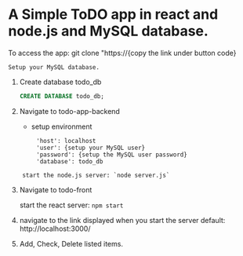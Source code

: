 # A Simple ToDO app in react and node.js and MySQL database.

To access the app: git clone "https://{copy the link under button code}

    Setup your MySQL database.
1. Create database todo_db

    ```sql
    CREATE DATABASE todo_db;
    ```

2. Navigate to todo-app-backend

    - setup environment
```
        'host': localhost
        'user': {setup your MySQL user}
        'password': {setup the MySQL user password}
        'database': todo_db
``` 
        start the node.js server: `node server.js`

3. Navigate to todo-front
    
    start the react server: `npm start`

4. navigate to the link displayed when you start the server
    default: http://localhost:3000/

5. Add, Check, Delete listed items.
